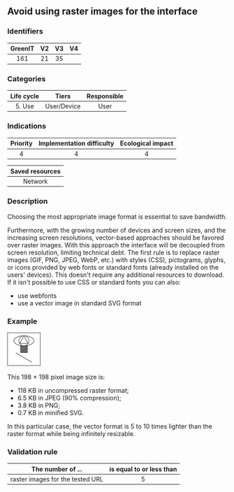 ## Avoid using raster images for the interface 

### Identifiers

| GreenIT | V2  | V3  |  V4  |
|:-------:|:---:|:---:|:----:|
|  161    | 21  | 35  |      |

### Categories

| Life cycle |    Tiers    | Responsible |
|:----------:|:-----------:|:-----------:|
|   5. Use   | User/Device |    User     |

### Indications

| Priority | Implementation difficulty | Ecological impact |
|:--------:|:-------------------------:|:-----------------:|
|    4     |             4             |         4         |

| Saved resources |
|:---------------:|
|     Network     |

### Description

Choosing the most appropriate image format is essential to save bandwidth.

Furthermore, with the growing number of devices and screen sizes, and the increasing screen resolutions, vector-based approaches should be favored over raster images. 
With this approach the interface will be decoupled from screen resolution, limiting technical debt. 
The first rule is to replace raster images (GIF, PNG, JPEG, WebP, etc.) with styles (CSS), pictograms, glyphs, or icons provided by web fonts or standard fonts (already installed on the users' devices).
This doesn't require any additional resources to download. If it isn't possible to use CSS or standard fonts you can also:

- use webfonts
- use a vector image in standard SVG format


### Example


![img.png](img.png)

This 198 × 198 pixel image size is:
  - 118 KB in uncompressed raster format;
  - 6.5 KB in JPEG (90% compression);
  - 3.8 KB in PNG;
  - 0.7 KB in minified SVG.

In this particular case, the vector format is 5 to 10 times lighter than the raster format while being infinitely resizable.

### Validation rule

| The number of ...                | is equal to or less than |  
|----------------------------------|:------------------------:|
| raster images for the tested URL |            5             |
